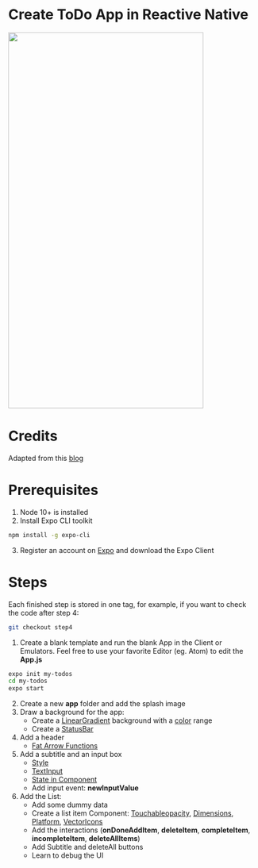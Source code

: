 # Create ToDo App in Reactive Native
<image src="RN-ToDo.gif" width=393 height=758 />

# Credits
Adapted from this [blog](https://pusher.com/tutorials/build-to-do-app-react-native-expo)

# Prerequisites
1. Node 10+ is installed
2. Install Expo CLI toolkit
  ```bash
  npm install -g expo-cli
  ```
3. Register an account on [Expo](https://expo.io/) and download the Expo Client
  
# Steps
Each finished step is stored in one tag, for example, if you want to check the code after step 4:
```bash
git checkout step4
```

1. Create a blank template and run the blank App in the Client or Emulators. Feel free to use your favorite Editor (eg. Atom) to edit the **App.js**
```bash
expo init my-todos
cd my-todos
expo start
```
2. Create a new **app** folder and add the splash image
3. Draw a background for the app:
    * Create a [LinearGradient](https://docs.expo.io/versions/latest/sdk/linear-gradient/) background with a [color](https://www.color-hex.com/) range
    * Create a [StatusBar](https://facebook.github.io/react-native/docs/statusbar)
4. Add a header
    * [Fat Arrow Functions](https://hackernoon.com/getting-to-grips-with-es6-arrow-functions-ebfa62c5c5d6)
5. Add a subtitle and an input box
    * [Style](https://facebook.github.io/react-native/docs/style)
    * [TextInput](https://facebook.github.io/react-native/docs/textinput)
    * [State in Component](http://www.reactnativeexpress.com/component_api)
    * Add input event: **newInputValue**
6. Add the List:
    * Add some dummy data
    * Create a list item Component: [Touchableopacity](https://facebook.github.io/react-native/docs/touchableopacity), [Dimensions](https://facebook.github.io/react-native/docs/dimensions), [Platform](https://facebook.github.io/react-native/docs/platform-specific-code), [VectorIcons](https://expo.github.io/vector-icons/)
    * Add the interactions (**onDoneAddItem**, **deleteItem**, **completeItem**, **incompleteItem**, **deleteAllItems**)
    * Add Subtitle and deleteAll buttons
    * Learn to debug the UI
